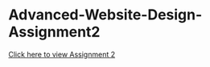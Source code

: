 # Advanced-Website-Design-Assignment2

<a href="https://twelfthgear.github.io/Advanced-Website-Design-Assignment2" rel="nofollow">Click here to view Assignment 2</a>

